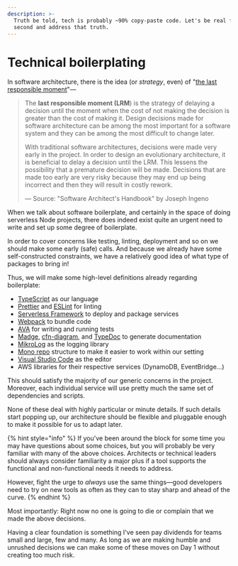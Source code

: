 ```yaml
---
description: >-
  Truth be told, tech is probably ~90% copy-paste code. Let's be real for a
  second and address that truth.
---
```


# Technical boilerplating

In software architecture, there is the idea (or _strategy_, even) of "[the last responsible moment](https://www.oreilly.com/library/view/software-architects-handbook/9781788624060/a844b94f-be9e-456d-8ef0-cd9b46b41c33.xhtml)"—

> The **last responsible moment (LRM**) is the strategy of delaying a decision until the moment when the cost of not making the decision is greater than the cost of making it. Design decisions made for software architecture can be among the most important for a software system and they can be among the most difficult to change later.
>
> With traditional software architectures, decisions were made very early in the project. In order to design an evolutionary architecture, it is beneficial to delay a decision until the LRM. This lessens the possibility that a premature decision will be made. Decisions that are made too early are very risky because they may end up being incorrect and then they will result in costly rework.
>
> — Source: "Software Architect's Handbook" by Joseph Ingeno

When we talk about software boilerplate, and certainly in the space of doing serverless Node projects, there does indeed exist quite an urgent need to write and set up some degree of boilerplate.

In order to cover concerns like testing, linting, deployment and so on we should make some early (safe) calls. And because we already have some self-constructed constraints, we have a relatively good idea of what type of packages to bring in!

Thus, we will make some high-level definitions already regarding boilerplate:

- [TypeScript](https://www.typescriptlang.org) as our language
- [Prettier](https://prettier.io) and [ESLint](https://eslint.org) for linting
- [Serverless Framework](https://www.serverless.com) to deploy and package services
- [Webpack](https://webpack.js.org) to bundle code
- [AVA](https://github.com/avajs/ava) for writing and running tests
- [Madge](https://github.com/pahen/madge), [cfn-diagram](https://github.com/mhlabs/cfn-diagram), and [TypeDoc](https://typedoc.org) to generate documentation
- [MikroLog](https://github.com/mikaelvesavuori/mikrolog) as the logging library
- [Mono repo](https://monorepo.tools) structure to make it easier to work within our setting
- [Visual Studio Code](https://code.visualstudio.com) as the editor
- AWS libraries for their respective services (DynamoDB, EventBridge...)

This should satisfy the majority of our generic concerns in the project. Moreover, each individual service will use pretty much the same set of dependencies and scripts.

None of these deal with highly particular or minute details. If such details start popping up, our architecture should be flexible and pluggable enough to make it possible for us to adapt later.

{% hint style="info" %}
If you've been around the block for some time you may have questions about some choices, but you will probably be very familiar with many of the above choices. Architects or technical leaders should always consider familiarity a major plus if a tool supports the functional and non-functional needs it needs to address.

However, fight the urge to _always_ use the same things—good developers need to try on new tools as often as they can to stay sharp and ahead of the curve.
{% endhint %}

Most importantly: Right now no one is going to die or complain that we made the above decisions.

Having a clear foundation is something I've seen pay dividends for teams small and large, few and many. As long as we are making humble and unrushed decisions we can make some of these moves on Day 1 without creating too much risk.

